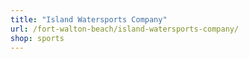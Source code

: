 ```yaml
---
title: "Island Watersports Company"
url: /fort-walton-beach/island-watersports-company/
shop: sports
---
```

